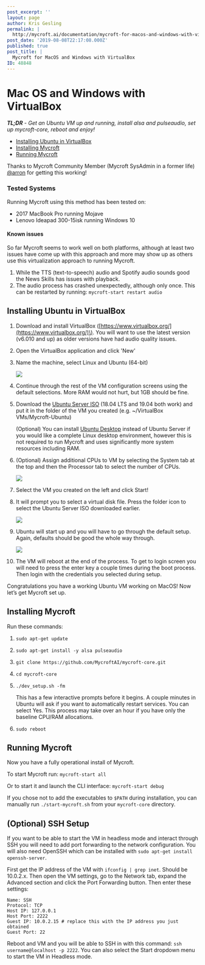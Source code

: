 ```yaml
---
post_excerpt: ''
layout: page
author: Kris Gesling
permalink: |
  http://mycroft.ai/documentation/mycroft-for-macos-and-windows-with-virtualbox/
post_date: '2019-08-08T22:17:08.000Z'
published: true
post_title: |
  Mycroft for MacOS and Windows with VirtualBox
ID: 48848
---
```


# Mac OS and Windows with VirtualBox

_**TL;DR** - Get an Ubuntu VM up and running, install alsa and pulseaudio, set up mycroft-core, reboot and enjoy!_

* [Installing Ubuntu in VirtualBox](mycroft-for-macos-and-windows-with-virtualbox.md#installing-ubuntu-in-virtualbox)
* [Installing Mycroft](mycroft-for-macos-and-windows-with-virtualbox.md#installing-mycroft)
* [Running Mycroft](mycroft-for-macos-and-windows-with-virtualbox.md#running-mycroft)

Thanks to Mycroft Community Member \(Mycroft SysAdmin in a former life\) [@arron](https://github.com/aatchison) for getting this working!

### Tested Systems

Running Mycroft using this method has been tested on:

* 2017 MacBook Pro running Mojave 
* Lenovo Ideapad 300-15isk running Windows 10

#### Known issues

So far Mycroft seems to work well on both platforms, although at least two issues have come up with this approach and more may show up as others use this virtualization approach to running Mycroft.

1. While the TTS \(text-to-speech\) audio and Spotify audio sounds good the News Skills has issues with playback. 
2. The audio process has crashed unexpectedly, although only once. This can be restarted by running: `mycroft-start restart audio`

## Installing Ubuntu in VirtualBox

1. Download and install VirtualBox \([https://www.virtualbox.org/](https://www.virtualbox.org/)\). You will want to use the latest version \(v6.010 and up\) as older versions have had audio quality issues.
2. Open the VirtualBox application and click 'New'
3. Name the machine, select Linux and Ubuntu \(64-bit\)

   ![](https://mycroft.ai/wp-content/uploads/2019/08/VB-Screenshot-1.jpg)

4. Continue through the rest of the VM configuration screens using the default selections. More RAM would not hurt, but 1GB should be fine. 
5. Download the [Ubuntu Server ISO](https://ubuntu.com/download/server) \(18.04 LTS and 19.04 both work\) and put it in the folder of the VM you created \(e.g. ~/VirtualBox VMs/Mycroft-Ubuntu\)

   \(Optional\) You can install [Ubuntu Desktop](https://ubuntu.com/download/desktop) instead of Ubuntu Server if you would like a complete Linux desktop environment, however this is not required to run Mycroft and uses significantly more system resources including RAM.

6. \(Optional\) Assign additional CPUs to VM by selecting the System tab at the top and then the Processor tab to select the number of CPUs.

   ![](https://mycroft.ai/wp-content/uploads/2019/08/VB-Screenshot-2.jpg)

7. Select the VM you created on the left and click Start!
8. It will prompt you to select a virtual disk file. Press the folder icon to select the Ubuntu Server ISO downloaded earlier.

   ![](https://mycroft.ai/wp-content/uploads/2019/08/VB-Screenshot-3.jpg)

9. Ubuntu will start up and you will have to go through the default setup. Again, defaults should be good the whole way through. 

   ![](https://mycroft.ai/wp-content/uploads/2019/08/VB-Screenshot-4.jpg)

10. The VM will reboot at the end of the process. To get to login screen you will need to press the enter key a couple times during the boot process. Then login with the credentials you selected during setup.

Congratulations you have a working Ubuntu VM working on MacOS! Now let’s get Mycroft set up.

## Installing Mycroft

Run these commands:

1. `sudo apt-get update`
2. `sudo apt-get install -y alsa pulseaudio`
3. `git clone https://github.com/MycroftAI/mycroft-core.git`
4. `cd mycroft-core`
5. `./dev_setup.sh -fm`

   This has a few interactive prompts before it begins. A couple minutes in Ubuntu will ask if you want to automatically restart services. You can select Yes. This process may take over an hour if you have only the baseline CPU/RAM allocations.

6. `sudo reboot`

## Running Mycroft

Now you have a fully operational install of Mycroft.

To start Mycroft run: `mycroft-start all`

Or to start it and launch the CLI interface: `mycroft-start debug`

If you chose not to add the executables to `$PATH` during installation, you can manually run `./start-mycroft.sh` from your `mycroft-core` directory.

## \(Optional\) SSH Setup

If you want to be able to start the VM in headless mode and interact through SSH you will need to add port forwarding to the network configuration. You will also need OpenSSH which can be installed with `sudo apt-get install openssh-server`.

First get the IP address of the VM with `ifconfig | grep inet`. Should be 10.0.2.x. Then open the VM settings, go to the Network tab, expand the Advanced section and click the Port Forwarding button. Then enter these settings:

```text
Name: SSH
Protocol: TCP
Host IP: 127.0.0.1
Host Port: 2222
Guest IP: 10.0.2.15 # replace this with the IP address you just obtained
Guest Port: 22
```

Reboot and VM and you will be able to SSH in with this command: `ssh username@localhost -p 2222`. You can also select the Start dropdown menu to start the VM in Headless mode.

